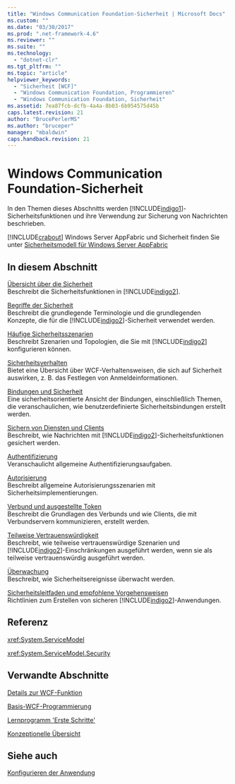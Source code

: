 ```yaml
---
title: "Windows Communication Foundation-Sicherheit | Microsoft Docs"
ms.custom: ""
ms.date: "03/30/2017"
ms.prod: ".net-framework-4.6"
ms.reviewer: ""
ms.suite: ""
ms.technology: 
  - "dotnet-clr"
ms.tgt_pltfrm: ""
ms.topic: "article"
helpviewer_keywords: 
  - "Sicherheit [WCF]"
  - "Windows Communication Foundation, Programmieren"
  - "Windows Communication Foundation, Sicherheit"
ms.assetid: 7ea87fcb-dcfb-4a4a-8b03-6b954575d45b
caps.latest.revision: 21
author: "BrucePerlerMS"
ms.author: "bruceper"
manager: "mbaldwin"
caps.handback.revision: 21
---
```

# Windows Communication Foundation-Sicherheit
In den Themen dieses Abschnitts werden [!INCLUDE[indigo1](../../../../includes/indigo1-md.md)]\-Sicherheitsfunktionen und ihre Verwendung zur Sicherung von Nachrichten beschrieben.  
  
 [!INCLUDE[crabout](../../../../includes/crabout-md.md)] Windows Server AppFabric und Sicherheit finden Sie unter [Sicherheitsmodell für Windows Server AppFabric](http://go.microsoft.com/fwlink/?LinkID=201279&clcid=0x409)  
  
## In diesem Abschnitt  
 [Übersicht über die Sicherheit](../../../../docs/framework/wcf/feature-details/security-overview.md)  
 Beschreibt die Sicherheitsfunktionen in [!INCLUDE[indigo2](../../../../includes/indigo2-md.md)].  
  
 [Begriffe der Sicherheit](../../../../docs/framework/wcf/feature-details/security-concepts.md)  
 Beschreibt die grundlegende Terminologie und die grundlegenden Konzepte, die für die [!INCLUDE[indigo2](../../../../includes/indigo2-md.md)]\-Sicherheit verwendet werden.  
  
 [Häufige Sicherheitsszenarien](../../../../docs/framework/wcf/feature-details/common-security-scenarios.md)  
 Beschreibt Szenarien und Topologien, die Sie mit [!INCLUDE[indigo2](../../../../includes/indigo2-md.md)] konfigurieren können.  
  
 [Sicherheitsverhalten](../../../../docs/framework/wcf/feature-details/security-behaviors-in-wcf.md)  
 Bietet eine Übersicht über WCF\-Verhaltensweisen, die sich auf Sicherheit auswirken, z. B. das Festlegen von Anmeldeinformationen.  
  
 [Bindungen und Sicherheit](../../../../docs/framework/wcf/feature-details/bindings-and-security.md)  
 Eine sicherheitsorientierte Ansicht der Bindungen, einschließlich Themen, die veranschaulichen, wie benutzerdefinierte Sicherheitsbindungen erstellt werden.  
  
 [Sichern von Diensten und Clients](../../../../docs/framework/wcf/feature-details/securing-services-and-clients.md)  
 Beschreibt, wie Nachrichten mit [!INCLUDE[indigo2](../../../../includes/indigo2-md.md)]\-Sicherheitsfunktionen gesichert werden.  
  
 [Authentifizierung](../../../../docs/framework/wcf/feature-details/authentication-in-wcf.md)  
 Veranschaulicht allgemeine Authentifizierungsaufgaben.  
  
 [Autorisierung](../../../../docs/framework/wcf/feature-details/authorization-in-wcf.md)  
 Beschreibt allgemeine Autorisierungsszenarien mit Sicherheitsimplementierungen.  
  
 [Verbund und ausgestellte Token](../../../../docs/framework/wcf/feature-details/federation-and-issued-tokens.md)  
 Beschreibt die Grundlagen des Verbunds und wie Clients, die mit Verbundservern kommunizieren, erstellt werden.  
  
 [Teilweise Vertrauenswürdigkeit](../../../../docs/framework/wcf/feature-details/partial-trust.md)  
 Beschreibt, wie teilweise vertrauenswürdige Szenarien und [!INCLUDE[indigo2](../../../../includes/indigo2-md.md)]\-Einschränkungen ausgeführt werden, wenn sie als teilweise vertrauenswürdig ausgeführt werden.  
  
 [Überwachung](../../../../docs/framework/wcf/feature-details/auditing-security-events.md)  
 Beschreibt, wie Sicherheitsereignisse überwacht werden.  
  
 [Sicherheitsleitfaden und empfohlene Vorgehensweisen](../../../../docs/framework/wcf/feature-details/security-guidance-and-best-practices.md)  
 Richtlinien zum Erstellen von sicheren [!INCLUDE[indigo2](../../../../includes/indigo2-md.md)]\-Anwendungen.  
  
## Referenz  
 <xref:System.ServiceModel>  
  
 <xref:System.ServiceModel.Security>  
  
## Verwandte Abschnitte  
 [Details zur WCF\-Funktion](../../../../docs/framework/wcf/feature-details/index.md)  
  
 [Basis\-WCF\-Programmierung](../../../../docs/framework/wcf/basic-wcf-programming.md)  
  
 [Lernprogramm 'Erste Schritte'](../../../../docs/framework/wcf/getting-started-tutorial.md)  
  
 [Konzeptionelle Übersicht](../../../../docs/framework/wcf/conceptual-overview.md)  
  
## Siehe auch  
 [Konfigurieren der Anwendung](../../../../docs/framework/wcf/diagnostics/configuring-your-application.md)